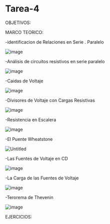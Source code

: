 # Tarea-4

OBJETIVOS: 


MARCO TEORICO:

-identificacion de Relaciones en Serie . Paralelo 

![image](https://user-images.githubusercontent.com/105940407/176689370-9cf6078c-d110-4672-b8bf-e5abeaa788ec.png)

-Análisis de circuitos resistivos en serie paralelo

![image](https://user-images.githubusercontent.com/105940407/176689594-676ab3c7-9925-46f4-9114-ff347d37d24d.png)

-Caidas de Voltaje

![image](https://user-images.githubusercontent.com/105940407/176689761-8a4180f7-f803-404e-9851-c1c776d59cbe.png)

-Divisores de Voltaje con Cargas Resistivas

![image](https://user-images.githubusercontent.com/105940407/176690073-0a2f1880-3864-4fa9-921e-da279b36b5f2.png)

-Resistencia en Escalera

![image](https://user-images.githubusercontent.com/105940407/176690309-050e718b-e0a6-4dd1-9ce8-50352ebb802c.png)

-El Puente Wheatstone

![Untitled](https://user-images.githubusercontent.com/105940407/176690699-e1fcacd6-cb68-408a-bb77-49b6da56b57d.jpg)

-Las Fuentes de Voltaje en CD

![image](https://user-images.githubusercontent.com/105940407/176695856-41e54e0f-3d2a-4c55-867c-ca1485f43cfb.png)

-La Carga de las Fuentes de Voltaje

![image](https://user-images.githubusercontent.com/105940407/176696555-09000dc9-8ecf-44f9-a94d-f0f3c0ac632c.png)

-Terorema de Thevenin

![image](https://user-images.githubusercontent.com/105940407/176697517-d351da22-7fe3-4dae-8c74-b84440c30fe2.png)

EJERCICIOS:

